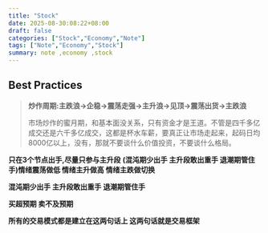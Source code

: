 ```yaml
---
title: "Stock"
date: 2025-08-30:08:22+08:00
draft: false
categories: ["Stock","Economy","Note"]
tags: ["Note","Economy","Stock"]
summary: note ,economy ,stock
---
```


## Best Practices

> **炒作周期:主跌浪->企稳->震荡走强->主升浪->见顶->震荡出货->主跌浪**
>
> 市场炒作的蜜月期，和基本面没关系，只有资金才是王道。不管是四千多亿成交还是六千多亿成交，这都是杯水车薪，要真正让市场走起来，起码日均8000亿以上，没有，那就不要谈什么价值投资，不要谈什么格局。

**只在3个节点出手,尽量只参与主升段** **(混沌期少出手 主升段敢出重手 退潮期管住手)情绪震荡做低 情绪主升做高 情绪主跌做切换**



**混沌期少出手 主升段敢出重手 退潮期管住手**

**买超预期 卖不及预期**   

**所有的交易模式都是建立在这两句话上 这两句话就是交易框架**



